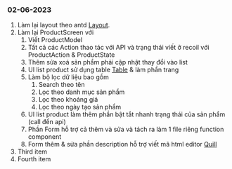### 02-06-2023
1. Làm lại layout theo antd [Layout](https://ant.design/components/layout).
2. Làm lại ProductScreen với
   1. Viết ProductModel
   2. Tất cả các Action thao tác với API và trạng thái viết ở recoil với ProductAction & ProductState
   3. Thêm sửa xoá sản phẩm phải cập nhật thay đổi vào list
   4. UI list product sử dụng table [Table](https://ant.design/components/table) & làm phần trang
   5. Làm bộ lọc dữ liệu bao gồm
      1. Search theo tên
      2. Lọc theo danh mục sản phẩm
      3. Lọc theo khoảng giá
      4. Lọc theo ngày tạo sản phẩm
   6. UI list product làm thêm phần bật tắt nhanh trạng thái của sản phẩm (call đến api)
   7. Phần Form hỗ trợ cả thêm và sửa và tách ra làm 1 file riêng function component
   8. Form thêm & sửa phần description hỗ trợ viết mã html editor [Quill](https://quilljs.com/)
3. Third item
4. Fourth item